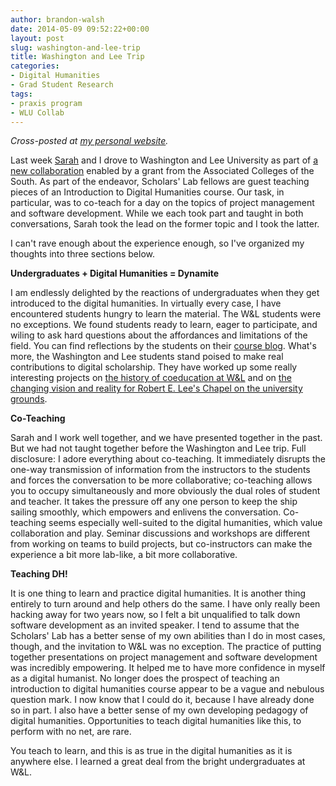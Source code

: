 ```yaml
---
author: brandon-walsh
date: 2014-05-09 09:52:22+00:00
layout: post
slug: washington-and-lee-trip
title: Washington and Lee Trip
categories:
- Digital Humanities
- Grad Student Research
tags:
- praxis program
- WLU Collab
---
```


_Cross-posted at [my personal website](http://bmw9t.github.io/blog/2014/05/09/washingtonlee/)._

Last week [Sarah](http://www.scholarslab.org/people/sarah-storti/) and I drove to Washington and Lee University as part of [a new collaboration](http://news.blogs.wlu.edu/2014/01/30/wl-announces-digital-humanities-partnership-with-uva/) enabled by a grant from the Associated Colleges of the South. As part of the endeavor, Scholars' Lab fellows are guest teaching pieces of an Introduction to Digital Humanities course. Our task, in particular, was to co-teach for a day on the topics of project management and software development. While we each took part and taught in both conversations, Sarah took the lead on the former topic and I took the latter.

I can't rave enough about the experience enough, so I've organized my thoughts into three sections below.

**Undergraduates + Digital Humanities = Dynamite**

I am endlessly delighted by the reactions of undergraduates when they get introduced to the digital humanities. In virtually every case, I have encountered students hungry to learn the material. The W&L students were no exceptions. We found students ready to learn, eager to participate, and wiling to ask hard questions about the affordances and limitations of the field. You can find reflections by the students on their [course blog](http://dhintro.academic.wlu.edu/). What's more, the Washington and Lee students stand poised to make real contributions to digital scholarship. They have worked up some really interesting projects on [the history of coeducation at W&L](http://beyondbowties.academic.wlu.edu/) and on [the changing vision and reality for Robert E. Lee's Chapel on the university grounds](http://leechapel.academic.wlu.edu/).

**Co-Teaching**

Sarah and I work well together, and we have presented together in the past. But we had not taught together before the Washington and Lee trip. Full disclosure: I adore everything about co-teaching. It immediately disrupts the one-way transmission of information from the instructors to the students and forces the conversation to be more collaborative; co-teaching allows you to occupy simultaneously and more obviously the dual roles of student and teacher. It takes the pressure off any one person to keep the ship sailing smoothly, which empowers and enlivens the conversation. Co-teaching seems especially well-suited to the digital humanities, which value collaboration and play. Seminar discussions and workshops are different from working on teams to build projects, but co-instructors can make the experience a bit more lab-like, a bit more collaborative.

**Teaching DH!**

It is one thing to learn and practice digital humanities. It is another thing entirely to turn around and help others do the same. I have only really been hacking away for two years now, so I felt a bit unqualified to talk down software development as an invited speaker. I tend to assume that the Scholars' Lab has a better sense of my own abilities than I do in most cases, though, and the invitation to W&L was no exception. The practice of putting together presentations on project management and software development was incredibly empowering. It helped me to have more confidence in myself as a digital humanist. No longer does the prospect of teaching an introduction to digital humanities course appear to be a vague and nebulous question mark. I now know that I could do it, because I have already done so in part. I also have a better sense of my own developing pedagogy of digital humanities. Opportunities to teach digital humanities like this, to perform with no net, are rare.

You teach to learn, and this is as true in the digital humanities as it is anywhere else. I learned a great deal from the bright undergraduates at W&L.
